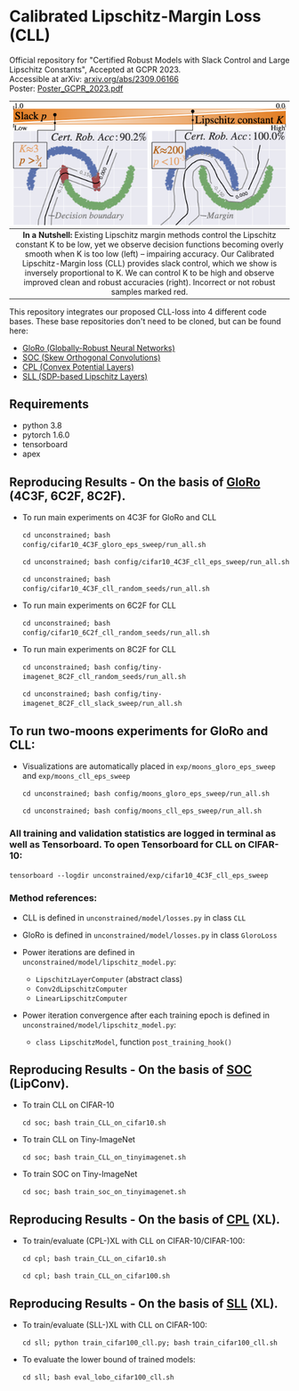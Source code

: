 # Calibrated Lipschitz-Margin Loss (CLL)
Official repository for "Certified Robust Models with Slack Control and Large Lipschitz Constants", Accepted at GCPR 2023.
<BR>Accessible at arXiv: [arxiv.org/abs/2309.06166](http://arxiv.org/abs/2309.06166)
<BR>Poster: [Poster_GCPR_2023.pdf](https://github.com/mlosch/CLL/blob/main/Poster_GCPR_23.pdf)

| ![Teaser figure](https://github.com/mlosch/CLL/blob/main/teaser_fig.png) | 
|:--:| 
| **In a Nutshell:** Existing Lipschitz margin methods control the Lipschitz constant K to be low, yet we observe decision functions becoming overly smooth when K is too low (left) – impairing accuracy. Our Calibrated Lipschitz-Margin loss (CLL) provides slack control, which we show is inversely proportional to K. We can control K to be high and observe improved clean and robust accuracies (right). Incorrect or not robust samples marked red. |

This repository integrates our proposed CLL-loss into 4 different code bases. These base repositories don't need to be cloned, but can be found here:
- [GloRo (Globally-Robust Neural Networks)](https://github.com/klasleino/gloro/tree/master)
- [SOC (Skew Orthogonal Convolutions)](https://github.com/singlasahil14/SOC/tree/main)
- [CPL (Convex Potential Layers)](https://github.com/MILES-PSL/Convex-Potential-Layer/tree/main)
- [SLL (SDP-based Lipschitz Layers)](https://github.com/araujoalexandre/Lipschitz-SLL-Networks/tree/main)


## Requirements
- python 3.8
- pytorch 1.6.0
- tensorboard
- apex


## Reproducing Results - On the basis of [GloRo](https://github.com/klasleino/gloro/tree/master) (4C3F, 6C2F, 8C2F).

- To run main experiments on 4C3F for GloRo and CLL
  
  `cd unconstrained; bash config/cifar10_4C3F_gloro_eps_sweep/run_all.sh`
 
  `cd unconstrained; bash config/cifar10_4C3F_cll_eps_sweep/run_all.sh`
 
  `cd unconstrained; bash config/cifar10_4C3F_cll_random_seeds/run_all.sh`

- To run main experiments on 6C2F for CLL
  
  `cd unconstrained; bash config/cifar10_6C2f_cll_random_seeds/run_all.sh`

- To run main experiments on 8C2F for CLL
  
  `cd unconstrained; bash config/tiny-imagenet_8C2F_cll_random_seeds/run_all.sh`
  
  `cd unconstrained; bash config/tiny-imagenet_8C2F_cll_slack_sweep/run_all.sh`

## To run two-moons experiments for GloRo and CLL:
- Visualizations are automatically placed in `exp/moons_gloro_eps_sweep` and `exp/moons_cll_eps_sweep`

  `cd unconstrained; bash config/moons_gloro_eps_sweep/run_all.sh`

  `cd unconstrained; bash config/moons_cll_eps_sweep/run_all.sh`

### All training and validation statistics are logged in terminal as well as Tensorboard. To open Tensorboard for CLL on CIFAR-10:
`tensorboard --logdir unconstrained/exp/cifar10_4C3F_cll_eps_sweep`

### Method references:
- CLL is defined in `unconstrained/model/losses.py` in class `CLL`
- GloRo is defined in `unconstrained/model/losses.py` in class `GloroLoss`

- Power iterations are defined in `unconstrained/model/lipschitz_model.py`:
  - `LipschitzLayerComputer` (abstract class)
  - `Conv2dLipschitzComputer`
  - `LinearLipschitzComputer`

- Power iteration convergence after each training epoch is defined in `unconstrained/model/lipschitz_model.py`:
  - `class LipschitzModel`, function `post_training_hook()`

## Reproducing Results - On the basis of [SOC](https://github.com/singlasahil14/SOC/tree/main) (LipConv).

- To train CLL on CIFAR-10

  `cd soc; bash train_CLL_on_cifar10.sh`

- To train CLL on Tiny-ImageNet

  `cd soc; bash train_CLL_on_tinyimagenet.sh`

- To train SOC on Tiny-ImageNet

  `cd soc; bash train_soc_on_tinyimagenet.sh`


## Reproducing Results - On the basis of [CPL](https://github.com/MILES-PSL/Convex-Potential-Layer/tree/main) (XL).

- To train/evaluate (CPL-)XL with CLL on CIFAR-10/CIFAR-100:

  `cd cpl; bash train_CLL_on_cifar10.sh`

  `cd cpl; bash train_CLL_on_cifar100.sh`


## Reproducing Results - On the basis of [SLL](https://github.com/araujoalexandre/Lipschitz-SLL-Networks/tree/main) (XL).

- To train/evaluate (SLL-)XL with CLL on CIFAR-100:

  `cd sll; python train_cifar100_cll.py; bash train_cifar100_cll.sh`

- To evaluate the lower bound of trained models:

  `cd sll; bash eval_lobo_cifar100_cll.sh`
